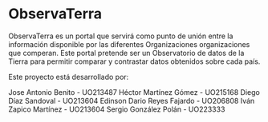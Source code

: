 ObservaTerra
================

ObservaTerra es un portal que servirá como punto de unión entre la información disponible por las diferentes Organizaciones organizaciones que comperan. Este portal pretende ser un Observatorio de datos de la Tierra para permitir comparar y contrastar datos obtenidos sobre cada país.

Este proyecto está desarrollado por:

Jose Antonio Benito - UO213487
Héctor Martínez Gómez - UO215168
Diego Díaz Sandoval - UO213604
Edinson Dario Reyes Fajardo - UO206808
Iván Zapico Martínez - UO213604
Sergio González Polán - UO223333
